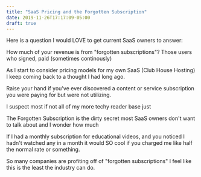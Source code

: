 ```yaml
---
title: "SaaS Pricing and the Forgotten Subscription"
date: 2019-11-26T17:17:09-05:00
draft: true
---
```


Here is a question I would LOVE to get current SaaS owners to answer:

How much of your revenue is from "forgotten subscriptions"? Those users who signed, paid (sometimes continously)

As I start to consider pricing models for my own SaaS (Club House Hosting) I keep coming back to a thought I had long ago.

Raise your hand if you've ever discovered a content or service subscription you were paying for but were not utilizing.

I suspect most if not all of my more techy reader base just

The Forgotten Subscription is the dirty secret most SaaS owners don't want to talk about and I wonder how much

If I had a monthly subscription for educational videos, and you noticed I hadn't watched any in a month it would SO cool if you charged me like half the normal rate or something.

So many companies are profiting off of "forgotten subscriptions" I feel like this is the least the industry can do.
